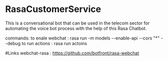 # RasaCustomerService
This is a conversational bot that can be used in the telecom sector for automating the voice bot process with the help of this Rasa Chatbot.

commands:
   to enale webchat :
            rasa run -m models --enable-api --cors "*" --debug
    to run actions :
            rasa run actoins


#Links 
  webchat-rasa : https://github.com/botfront/rasa-webchat
         
